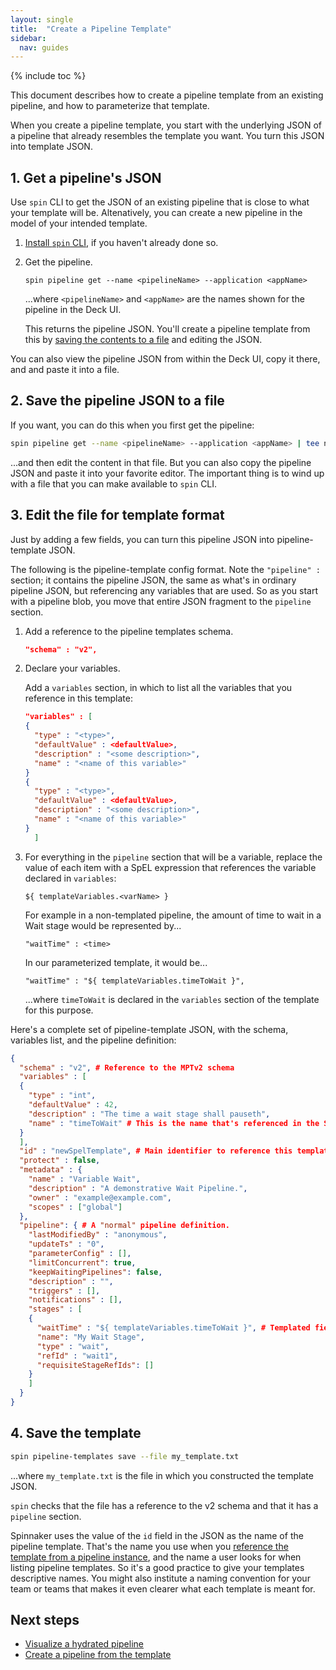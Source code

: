 ```yaml
---
layout: single
title:  "Create a Pipeline Template"
sidebar:
  nav: guides
---
```


{% include toc %}

This document describes how to create a pipeline template from an existing
pipeline, and how to parameterize that template.

When you create a pipeline template, you start with the underlying JSON of a
pipeline that already resembles the template you want. You turn this JSON into
template JSON.


## 1. Get a pipeline's JSON

Use `spin` CLI to get the JSON of an existing pipeline that is close to what
your template will be. Altenatively, you can create a new pipeline in the model
of your intended template.

1. [Install `spin` CLI](/guides/spin/cli/), if you haven't already done so.

1. Get the pipeline.

   ```
   spin pipeline get --name <pipelineName> --application <appName>
   ```

   ...where `<pipelineName>` and `<appName>` are the names shown for the pipeline in the Deck UI.

   This returns the pipeline JSON. You'll create a pipeline template from this by
   [saving the contents to a file](#2-save-the-pipeline-json-to-a-file) and
   editing the JSON.

You can also view the pipeline JSON from within the Deck UI, copy it there, and
and paste it into a file.

## 2. Save the pipeline JSON to a file

If you want, you can do this when you first get the pipeline:

```bash
spin pipeline get --name <pipelineName> --application <appName> | tee new_template.txt
```

...and then edit the content in that file. But you can also copy the pipeline
JSON and paste it into your favorite editor. The important thing is to wind up
with a file that you can make available to `spin` CLI.

## 3. Edit the file for template format

Just by adding a few fields, you can turn this pipeline JSON into
pipeline-template JSON.

The following is the pipeline-template config format. Note the `"pipeline" :`
section; it contains the pipeline JSON, the same as what's in ordinary pipeline
JSON, but referencing any variables that are used. So as you start with a
pipeline blob, you move that entire JSON fragment to the `pipeline` section.

1. Add a reference to the pipeline templates schema.

   ```json
   "schema" : "v2",
   ```

1. Declare your variables.

   Add a `variables` section, in which to list all the variables that you
   reference in this template:

   ```json
   "variables" : [
   {
     "type" : "<type>",
     "defaultValue" : <defaultValue>,
     "description" : "<some description>",
     "name" : "<name of this variable>"
   }
   {
     "type" : "<type>",
     "defaultValue" : <defaultValue>,
     "description" : "<some description>",
     "name" : "<name of this variable>"
   }
     ]
   ```

1. For everything in the `pipeline` section that will be a variable, replace
the value of each item with a SpEL expression that references the variable
declared in `variables`:

   `${ templateVariables.<varName> }`

   For example in a non-templated pipeline, the amount of time to wait in a Wait
   stage would be represented by...

   `"waitTime" : <time>`

   In our parameterized template, it would be...

   `"waitTime" : "${ templateVariables.timeToWait }",`

   ...where `timeToWait` is declared in the `variables` section of the template
   for this purpose.

Here's a complete set of pipeline-template JSON, with the schema, variables
list, and the pipeline definition:

```json
{
  "schema" : "v2", # Reference to the MPTv2 schema
  "variables" : [
  {
    "type" : "int",
    "defaultValue" : 42,
    "description" : "The time a wait stage shall pauseth",
    "name" : "timeToWait" # This is the name that's referenced in the SpEL expression later
  }
  ],
  "id" : "newSpelTemplate", # Main identifier to reference this template from instance
  "protect" : false,
  "metadata" : {
    "name" : "Variable Wait",
    "description" : "A demonstrative Wait Pipeline.",
    "owner" : "example@example.com",
    "scopes" : ["global"]
  },
  "pipeline": { # A "normal" pipeline definition.
    "lastModifiedBy" : "anonymous",
    "updateTs" : "0",
    "parameterConfig" : [],
    "limitConcurrent": true,
    "keepWaitingPipelines": false,
    "description" : "",
    "triggers" : [],
    "notifications" : [],
    "stages" : [
    {
      "waitTime" : "${ templateVariables.timeToWait }", # Templated field.
      "name": "My Wait Stage",
      "type" : "wait",
      "refId" : "wait1",
      "requisiteStageRefIds": []
    }
    ]
  }
}
```

## 4. Save the template

```bash
spin pipeline-templates save --file my_template.txt
```

...where `my_template.txt` is the file in which you constructed the template JSON.

`spin` checks that the file has a reference to the v2 schema and that it has a `pipeline` section.

Spinnaker uses the value of the `id` field in the JSON as the name of the
pipeline template. That's the name you use when you [reference the template
from a pipeline instance](/guides/user/pipeline/pipeline-templates/instantiate/),
and the name a user looks for when listing pipeline templates. So it's a good
practice to give your templates descriptive names. You might also institute a
naming convention for your team or teams that makes it even clearer what each
template is meant for.


## Next steps

* [Visualize a hydrated pipeline](/guides/user/pipeline/pipeline-templates/plan/)
* [Create a pipeline from the template](/guides/user/pipeline/pipeline-templates/instantiate/)

